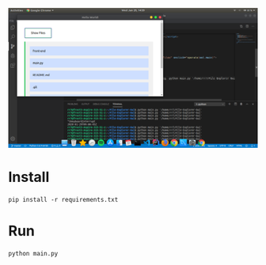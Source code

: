 ![alt text](https://raw.githubusercontent.com/rr250/File-Explorer-Gui/master/Result.png)

# Install

```pip install -r requirements.txt ```

# Run

```python main.py```

